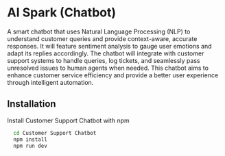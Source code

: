 # AI Spark (Chatbot)

A smart chatbot that uses Natural Language Processing (NLP) to understand customer queries and provide context-aware, accurate responses. It will feature sentiment analysis to gauge user emotions and adapt its replies accordingly. The chatbot will integrate with customer support systems to handle queries, log tickets, and seamlessly pass unresolved issues to human agents when needed. This chatbot aims to enhance customer service efficiency and provide a better user experience through intelligent automation.

## Installation

Install Customer Support Chatbot with npm

```bash
  cd Customer Support Chatbot
  npm install
  npm run dev
```
